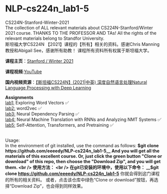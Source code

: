 # NLP-cs224n_lab1-5
CS224N-Stanford-Winter-2021<br />
The collection of ALL relevant materials about CS224N-Stanford/Winter 2021 course. THANKS TO THE PROFESSOR AND TAs!
All the rights of the relevant materials belong to Standfor University.<br />
斯坦福大学CS224N 【2021】课程的【所有】相关的资料。感谢Chris Manning教授和Abigail See，感谢所有助教！
课程所有资料所有权属于斯坦福大学。

__课程主页__：[Stanford / Winter 2021](http://web.stanford.edu/class/cs224n/)
<br />

__课程视频__:[YouTube](https://www.youtube.com/watch?v=rmVRLeJRkl4&list=PLoROMvodv4rOSH4v6133s9LFPRHjEmbmJ&index=1)
<br />

__国内视频资源__：[【斯坦福CS224N】(2021|中英) 深度自然语言处理Natural Language Processing with Deep Learning](https://www.bilibili.com/video/BV18Y411p79k/?spm_id_from=333.337.search-card.all.click&vd_source=383492af990fc99e468d8084dc0e2e30)
<br />

__Assignments__ <br />
[lab1:](https://github.com/eeeedy/NLP-cs224n_lab1-5/tree/main/lab1)   Exploring Word Vectors ✅<br />
[lab2:](https://github.com/eeeedy/NLP-cs224n_lab1-5/tree/main/lab2)   word2vec ✅<br />
[lab3:](https://github.com/eeeedy/NLP-cs224n_lab1-5/tree/main/lab3(%20Neural%20Dependency%20Parsing))    Neural Dependency Parsing ✅ <br />
[lab4:](https://github.com/eeeedy/NLP-cs224n_lab1-5/tree/main/lab4(Seq2Seq%20Model%20with%20Attention%20))    Neural Machine Translation with RNNs and Analyzing NMT Systems ✅ <br />
[lab5:](https://github.com/eeeedy/NLP-cs224n_lab1-5/tree/main/lab5(Pretraining%20and%20Fine_tuning%20Transformer%20Model))   Self-Attention, Transformers, and Pretraining ✅ <br />
<br />

Usage:
<br />
In the environment of git installed, use the command as follows:
__$git clone https://github.com/eeeedy/NLP-cs224n_lab1-5__
And you will get all the materials of this excellent course.
Or, just click the green button "Clone or download" of this repo, then choose the "Download Zip", and you will get them.
<br />
使用方法：
<br />
在git已安装的环境中，使用以下命令：
__$git clone https://github.com/eeeedy/NLP-cs224n_lab1-5__
你就会得到这门课程的所有的相关资料。
或者，点击该仓库中绿色“Clone or download”按钮，再选择“Download Zip”，也会得到同样效果。
